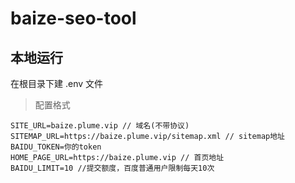 # baize-seo-tool

## 本地运行

在根目录下建 .env 文件

> 配置格式

```
SITE_URL=baize.plume.vip // 域名(不带协议)
SITEMAP_URL=https://baize.plume.vip/sitemap.xml // sitemap地址
BAIDU_TOKEN=你的token
HOME_PAGE_URL=https://baize.plume.vip // 首页地址
BAIDU_LIMIT=10 //提交额度，百度普通用户限制每天10次
```
